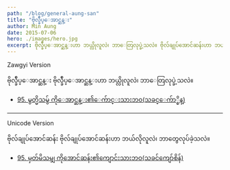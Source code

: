 ```yaml
---
path: "/blog/general-aung-san"
title: "ဗိုလ္ခ်ဳပ္ေအာင္ဆန္း"
author: Min Aung
date: 2015-07-06
hero: ./images/hero.jpg
excerpt: ဗိုလ္ခ်ဳပ္ေအာင္ဆန္းဟာ ဘယ္လိုလူလဲ၊ ဘာေတြလုပ္ခဲ့သလဲ။ ဗိုလ်ချုပ်အောင်ဆန်းဟာ ဘယ်လိုလူလဲ၊ ဘာတွေလုပ်ခဲ့သလဲ။ 
---
```

Zawgyi Version

ဗိုလ္ခ်ဳပ္ေအာင္ဆန္း
ဗိုလ္ခ်ဳပ္ေအာင္ဆန္းဟာ ဘယ္လိုလူလဲ၊ ဘာေတြလုပ္ခဲ့သလဲ။ 
* [95. မွတ္မိသမွ် ကိုေအာင္ဆန္း၏ေက်ာင္းသားဘ၀(သခင္ေက်ာ္စိန္)](https://shweone.files.wordpress.com/2008/07/ko-aung-san-thakhin-kyaw-sein.pdf)
***
Unicode Version

ဗိုလ်ချုပ်အောင်ဆန်း
ဗိုလ်ချုပ်အောင်ဆန်းဟာ ဘယ်လိုလူလဲ၊ ဘာတွေလုပ်ခဲ့သလဲ။ 
* [95. မှတ်မိသမျှ ကိုအောင်ဆန်း၏ကျောင်းသားဘဝ(သခင်ကျော်စိန်)](https://shweone.files.wordpress.com/2008/07/ko-aung-san-thakhin-kyaw-sein.pdf)